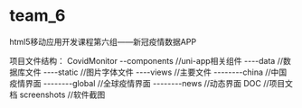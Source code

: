 # team_6
html5移动应用开发课程第六组——新冠疫情数据APP

项目文件结构：
CovidMonitor
--components      //uni-app相关组件
----data                //数据库文件
----static               //图片字体文件
----views               //主要文件
--------china            //中国疫情界面
--------global          //全球疫情界面
--------news            //动态界面
DOC                      //项目文档
screenshots            //软件截图
